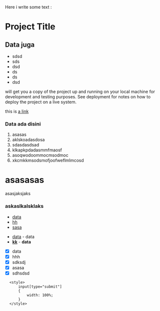 Here i write some text :

# Project Title
## Data juga

* sdsd
* sds
* dsd
* ds
* ds
* dsd

will get you a copy of the project up and running on your local machine for development and testing purposes. See deployment for notes on how to deploy the project on a live system.

this is [a link](dadad.com)

### Data ada disini

1. asasas
2. aklskoadasdosa 
3. sdasdasdsad
4. klkapkpdadasmmfmaosf
5. asoqwodoommocmsodmoc
6. xkcmkkmsodsmofjoofweflmlmcosd


# asasasas
asasjaksjaks

### askaslkalsklaks
* [data](kolak.com)
* [hh](sasas.com)
* [sasa](sasas.bom)

- [data](google.com) - data
- [**kk**](https://google.com) - **data**


- [x] data
- [x] hhh
- [x] sdksdj
- [x] asasa
- [x] sdhsdsd

```
  <style>
      input[type="submit"]
      {
          width: 100%;
      }
  </style>

```

